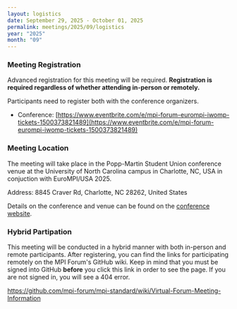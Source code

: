 ```yaml
---
layout: logistics
date: September 29, 2025 - October 01, 2025
permalink: meetings/2025/09/logistics
year: "2025"
month: "09"
---
```


### Meeting Registration

Advanced registration for this meeting will be required. **Registration is
required regardless of whether attending in-person or remotely.**

Participants need to register both with the conference organizers.

* Conference: [https://www.eventbrite.com/e/mpi-forum-eurompi-iwomp-tickets-1500373821489](https://www.eventbrite.com/e/mpi-forum-eurompi-iwomp-tickets-1500373821489)

### Meeting Location


The meeting will take place in the Popp-Martin Student Union conference venue
at the University of North Carolina campus in Charlotte, NC, USA in conjuction
with EuroMPI/USA 2025.

Address: 8845 Craver Rd, Charlotte, NC 28262, United States

Details on the conference and venue can be found on the [conference
website](https://eurompi.org/venue).

### Hybrid Partipation

This meeting will be conducted in a hybrid manner with both in-person and remote
participants. After registering, you can find the links for participating
remotely on the MPI Forum's GitHub wiki. Keep in mind that you must be signed
into GitHub **before** you click this link in order to see the page. If you are
not signed in, you will see a 404 error.

https://github.com/mpi-forum/mpi-standard/wiki/Virtual-Forum-Meeting-Information
